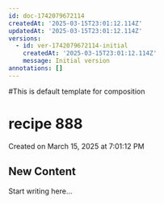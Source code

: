 ```yaml
---
id: doc-1742079672114
createdAt: '2025-03-15T23:01:12.114Z'
updatedAt: '2025-03-15T23:01:12.114Z'
versions:
  - id: ver-1742079672114-initial
    createdAt: '2025-03-15T23:01:12.114Z'
    message: Initial version
annotations: []
---
```


#This is default template for composition

# recipe 888

Created on March 15, 2025 at 7:01:12 PM



## New Content

Start writing here...
